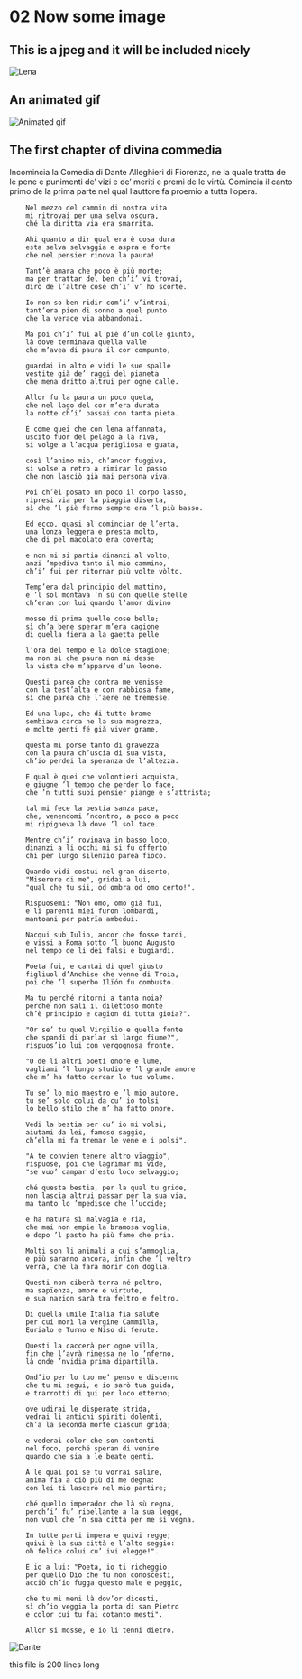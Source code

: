 # 02 Now some image

## This is a jpeg and it will be included nicely

![Lena](./img/Lena.jpg)

## An animated gif
![Animated gif](./img/Spur_gears_animation.gif)

## The first chapter of divina commedia

Incomincia la Comedia di Dante Alleghieri di Fiorenza, ne la quale tratta de le pene e punimenti de’ vizi e de’ meriti e premi de le virtù. Comincia il canto primo de la prima parte nel qual l’auttore fa proemio a tutta l’opera.

 
		Nel mezzo del cammin di nostra vita
		mi ritrovai per una selva oscura,
		ché la diritta via era smarrita.

		Ahi quanto a dir qual era è cosa dura
		esta selva selvaggia e aspra e forte
		che nel pensier rinova la paura!

		Tant’è amara che poco è più morte;
		ma per trattar del ben ch’i’ vi trovai,
		dirò de l’altre cose ch’i’ v’ ho scorte.

		Io non so ben ridir com’i’ v’intrai,
		tant’era pien di sonno a quel punto
		che la verace via abbandonai.

		Ma poi ch’i’ fui al piè d’un colle giunto,
		là dove terminava quella valle
		che m’avea di paura il cor compunto,

		guardai in alto e vidi le sue spalle
		vestite già de’ raggi del pianeta
		che mena dritto altrui per ogne calle.

		Allor fu la paura un poco queta,
		che nel lago del cor m’era durata
		la notte ch’i’ passai con tanta pieta.

		E come quei che con lena affannata,
		uscito fuor del pelago a la riva,
		si volge a l’acqua perigliosa e guata,

		così l’animo mio, ch’ancor fuggiva,
		si volse a retro a rimirar lo passo
		che non lasciò già mai persona viva.

		Poi ch’èi posato un poco il corpo lasso,
		ripresi via per la piaggia diserta,
		sì che ’l piè fermo sempre era ’l più basso.

		Ed ecco, quasi al cominciar de l’erta,
		una lonza leggera e presta molto,
		che di pel macolato era coverta;

		e non mi si partia dinanzi al volto,
		anzi ’mpediva tanto il mio cammino,
		ch’i’ fui per ritornar più volte vòlto.

		Temp’era dal principio del mattino,
		e ’l sol montava ’n sù con quelle stelle
		ch’eran con lui quando l’amor divino

		mosse di prima quelle cose belle;
		sì ch’a bene sperar m’era cagione
		di quella fiera a la gaetta pelle

		l’ora del tempo e la dolce stagione;
		ma non sì che paura non mi desse
		la vista che m’apparve d’un leone.

		Questi parea che contra me venisse
		con la test’alta e con rabbiosa fame,
		sì che parea che l’aere ne tremesse.

		Ed una lupa, che di tutte brame
		sembiava carca ne la sua magrezza,
		e molte genti fé già viver grame,

		questa mi porse tanto di gravezza
		con la paura ch’uscia di sua vista,
		ch’io perdei la speranza de l’altezza.

		E qual è quei che volontieri acquista,
		e giugne ’l tempo che perder lo face,
		che ’n tutti suoi pensier piange e s’attrista;

		tal mi fece la bestia sanza pace,
		che, venendomi ’ncontro, a poco a poco
		mi ripigneva là dove ’l sol tace.

		Mentre ch’i’ rovinava in basso loco,
		dinanzi a li occhi mi si fu offerto
		chi per lungo silenzio parea fioco.

		Quando vidi costui nel gran diserto,
		"Miserere di me", gridai a lui,
		"qual che tu sii, od ombra od omo certo!".

		Rispuosemi: "Non omo, omo già fui,
		e li parenti miei furon lombardi,
		mantoani per patrïa ambedui.

		Nacqui sub Iulio, ancor che fosse tardi,
		e vissi a Roma sotto ’l buono Augusto
		nel tempo de li dèi falsi e bugiardi.

		Poeta fui, e cantai di quel giusto
		figliuol d’Anchise che venne di Troia,
		poi che ’l superbo Ilïón fu combusto.

		Ma tu perché ritorni a tanta noia?
		perché non sali il dilettoso monte
		ch’è principio e cagion di tutta gioia?".

		"Or se’ tu quel Virgilio e quella fonte
		che spandi di parlar sì largo fiume?",
		rispuos’io lui con vergognosa fronte.

		"O de li altri poeti onore e lume,
		vagliami ’l lungo studio e ’l grande amore
		che m’ ha fatto cercar lo tuo volume.

		Tu se’ lo mio maestro e ’l mio autore,
		tu se’ solo colui da cu’ io tolsi
		lo bello stilo che m’ ha fatto onore.

		Vedi la bestia per cu’ io mi volsi;
		aiutami da lei, famoso saggio,
		ch’ella mi fa tremar le vene e i polsi".

		"A te convien tenere altro vïaggio",
		rispuose, poi che lagrimar mi vide,
		"se vuo’ campar d’esto loco selvaggio;

		ché questa bestia, per la qual tu gride,
		non lascia altrui passar per la sua via,
		ma tanto lo ’mpedisce che l’uccide;

		e ha natura sì malvagia e ria,
		che mai non empie la bramosa voglia,
		e dopo ’l pasto ha più fame che pria.

		Molti son li animali a cui s’ammoglia,
		e più saranno ancora, infin che ’l veltro
		verrà, che la farà morir con doglia.

		Questi non ciberà terra né peltro,
		ma sapïenza, amore e virtute,
		e sua nazion sarà tra feltro e feltro.

		Di quella umile Italia fia salute
		per cui morì la vergine Cammilla,
		Eurialo e Turno e Niso di ferute.

		Questi la caccerà per ogne villa,
		fin che l’avrà rimessa ne lo ’nferno,
		là onde ’nvidia prima dipartilla.

		Ond’io per lo tuo me’ penso e discerno
		che tu mi segui, e io sarò tua guida,
		e trarrotti di qui per loco etterno;

		ove udirai le disperate strida,
		vedrai li antichi spiriti dolenti,
		ch’a la seconda morte ciascun grida;

		e vederai color che son contenti
		nel foco, perché speran di venire
		quando che sia a le beate genti.

		A le quai poi se tu vorrai salire,
		anima fia a ciò più di me degna:
		con lei ti lascerò nel mio partire;

		ché quello imperador che là sù regna,
		perch’i’ fu’ ribellante a la sua legge,
		non vuol che ’n sua città per me si vegna.

		In tutte parti impera e quivi regge;
		quivi è la sua città e l’alto seggio:
		oh felice colui cu’ ivi elegge!".

		E io a lui: "Poeta, io ti richeggio
		per quello Dio che tu non conoscesti,
		acciò ch’io fugga questo male e peggio,

		che tu mi meni là dov’or dicesti,
		sì ch’io veggia la porta di san Pietro
		e color cui tu fai cotanto mesti".

		Allor si mosse, e io li tenni dietro.

![Dante](https://publicdomainvectors.org/photos/dante-aleghieri.png)


this file is 200 lines long